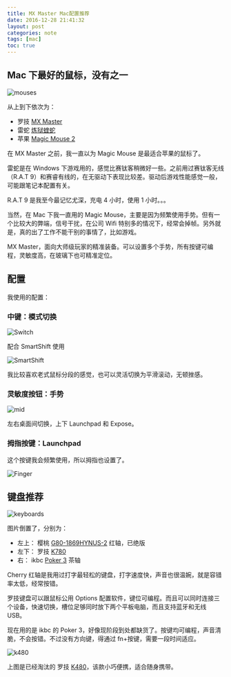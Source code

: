 ```yaml
---
title: MX Master Mac配置推荐
date: 2016-12-28 21:41:32
layout: post
categories: note
tags: [mac]
toc: true
---
```


## Mac 下最好的鼠标，没有之一

![mouses](https://cloud.githubusercontent.com/assets/1890238/21523686/5f7edd5c-cd4b-11e6-88b8-fa2e32287d98.jpg)

从上到下依次为：

- 罗技 [MX Master](https://s.click.taobao.com/C3vK3Gx)
- 雷蛇 [炼狱蝰蛇](https://s.click.taobao.com/9bnJ3Gx)
- 苹果 [Magic Mouse 2](https://s.click.taobao.com/2QGJ3Gx)

在 MX Master 之前，我一直以为 Magic Mouse 是最适合苹果的鼠标了。

<!-- more -->

雷蛇是在 Windows 下游戏用的，感觉比赛钛客稍微好一些。之前用过赛钛客无线（R.A.T 9）和赛睿有线的，在无驱动下表现比较差。驱动后游戏性能感觉一般，可能跟笔记本配置有关。

R.A.T 9 是我至今最记忆尤深，充电 4 小时，使用 1 小时。。。

当然，在 Mac 下我一直用的 Magic Mouse，主要是因为频繁使用手势。但有一个比较大的弊端，信号干扰，在公司 Wifi 特别多的情况下，经常会掉帧。另外就是，真的出了工作不能干别的事情了，比如游戏。

MX Master，面向大师级玩家的精准装备。可以设置多个手势，所有按键可编程，灵敏度高，在玻璃下也可精准定位。

## 配置

我使用的配置：

### 中键：模式切换

![Switch](https://cloud.githubusercontent.com/assets/1890238/21523870/d575ede2-cd4c-11e6-9ed2-50272bc4718f.png)

配合 SmartShift 使用

![SmartShift](https://cloud.githubusercontent.com/assets/1890238/21523936/355a45fa-cd4d-11e6-84db-fadd37e2bfe5.png)

我比较喜欢老式鼠标分段的感觉，也可以灵活切换为平滑滚动，无顿挫感。

### 灵敏度按钮：手势

![mid](https://cloud.githubusercontent.com/assets/1890238/21523958/700075b2-cd4d-11e6-9456-508a430bdf38.png)

左右桌面间切换，上下 Launchpad 和 Expose。

### 拇指按键：Launchpad

这个按键我会频繁使用，所以拇指也设置了。

![Finger](https://cloud.githubusercontent.com/assets/1890238/21523999/c34f4d92-cd4d-11e6-9b59-01a98426e45a.png)

## 键盘推荐

![keyboards](https://cloud.githubusercontent.com/assets/1890238/21523676/4f7d303e-cd4b-11e6-8dbf-559fbbef1ca6.jpg)

图片倒置了，分别为：

- 左上： 樱桃 [G80-1869HYNUS-2](https://s.click.taobao.com/Q0L73Gx) 红轴，已绝版
- 左下： 罗技 [K780](https://s.click.taobao.com/0co63Gx)
- 右： ikbc [Poker 3](https://s.click.taobao.com/5yr53Gx) 茶轴

Cherry 红轴是我用过打字最轻松的键盘，打字速度快，声音也很温婉，就是容错率太低，经常按错。

罗技键盘可以跟鼠标公用 Options 配置软件，键位可编程。而且可以同时连接三个设备，快速切换，槽位足够同时放下两个平板电脑，而且支持蓝牙和无线 USB。

现在用的是 ikbc 的 Poker 3，好像现阶段到处都缺货了。按键均可编程，声音清脆，不会按错。不过没有方向键，得通过 fn+按键，需要一段时间适应。

![k480](https://cloud.githubusercontent.com/assets/1890238/21524015/e4a433e0-cd4d-11e6-81d3-f3303e26ba75.jpg)

上图是已经淘汰的 罗技 [K480](https://s.click.taobao.com/YuH53Gx)，该款小巧便携，适合随身携带。
